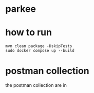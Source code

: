 # parkee
# how to run
````````````````````````````````
mvn clean package -DskipTests
sudo docker compose up --build
```````````````````````````````````
# postman collection
the postman collection are in 
